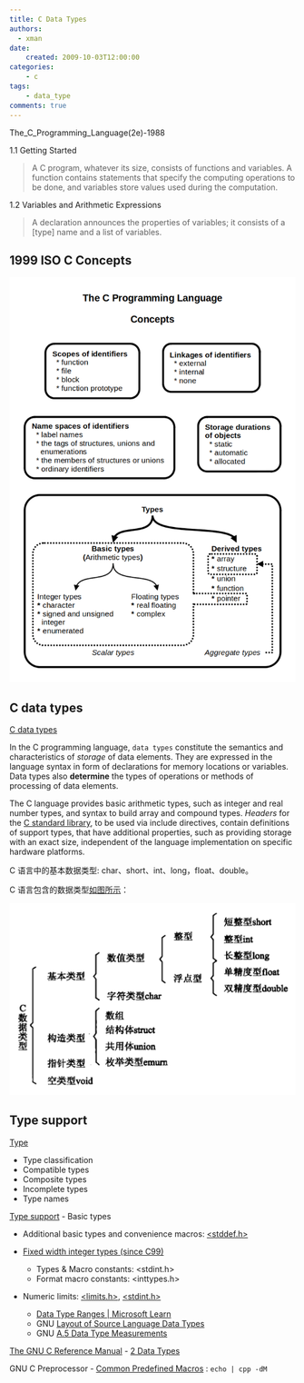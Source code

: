 ```yaml
---
title: C Data Types
authors:
  - xman
date:
    created: 2009-10-03T12:00:00
categories:
    - c
tags:
    - data_type
comments: true
---
```


The_C_Programming_Language(2e)-1988

1.1 Getting Started

> A C program, whatever its size, consists of functions and variables. A function contains statements that specify the computing operations to be done, and variables store values used during the computation.

1.2 Variables and Arithmetic Expressions

> A declaration announces the properties of variables; it consists of a [type] name and a list of variables.

<!-- more -->

## 1999 ISO C Concepts

![1999_ISO_C_Concepts](./images/1999_ISO_C_Concepts.png)

## C data types

[C data types](https://en.wikipedia.org/wiki/C_data_types)

In the C programming language, `data types` constitute the semantics and characteristics of *storage* of data elements. They are expressed in the language syntax in form of declarations for memory locations or variables. Data types also **determine** the types of operations or methods of processing of data elements.

The C language provides basic arithmetic types, such as integer and real number types, and syntax to build array and compound types. *Headers* for the [C standard library](https://en.wikipedia.org/wiki/C_standard_library), to be used via include directives, contain definitions of support types, that have additional properties, such as providing storage with an exact size, independent of the language implementation on specific hardware platforms.

C 语言中的基本数据类型: char、short、int、long，float、double。

C 语言包含的数据类型[如图所示](https://item.jd.com/12720594.html)：

![C-data-types](./images/C-data-types.png)

## Type support

[Type](https://en.cppreference.com/w/c/language/type)

- Type classification
- Compatible types
- Composite types
- Incomplete types
- Type names

[Type support](https://en.cppreference.com/w/c/types) - Basic types

- Additional basic types and convenience macros: [<stddef.h>](https://en.cppreference.com/w/c/types)
- [Fixed width integer types (since C99)](https://en.cppreference.com/w/c/types/integer)

    - Types & Macro constants: <stdint.h>
    - Format macro constants: <inttypes.h>

- Numeric limits: [<limits.h>](https://en.cppreference.com/w/c/types/limits), [<stdint.h>](https://en.cppreference.com/w/c/types/integer)

    - [Data Type Ranges | Microsoft Learn](https://learn.microsoft.com/en-us/cpp/cpp/data-type-ranges?view=msvc-170)
    - GNU [Layout of Source Language Data Types](https://gcc.gnu.org/onlinedocs/gccint/Type-Layout.html)
    - GNU [A.5 Data Type Measurements](http://www.gnu.org/software/libc/manual/html_node/Data-Type-Measurements.html#Data-Type-Measurements)

[The GNU C Reference Manual](https://www.gnu.org/software/gnu-c-manual/gnu-c-manual.html) - [2 Data Types](https://www.gnu.org/software/gnu-c-manual/gnu-c-manual.html#Data-Types)

GNU C Preprocessor - [Common Predefined Macros](https://gcc.gnu.org/onlinedocs/cpp/Common-Predefined-Macros.html) : `echo | cpp -dM`
